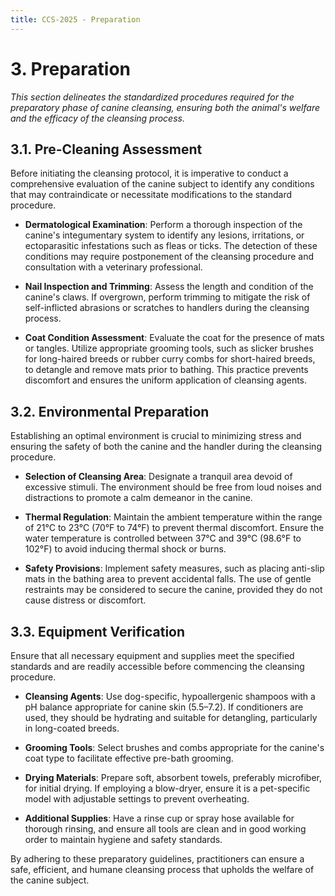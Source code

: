 ```yaml
---
title: CCS-2025 - Preparation
---
```

# **3. Preparation**

_This section delineates the standardized procedures required for the preparatory phase of canine cleansing, ensuring both the animal's welfare and the efficacy of the cleansing process._

## **3.1. Pre-Cleaning Assessment**

Before initiating the cleansing protocol, it is imperative to conduct a comprehensive evaluation of the canine subject to identify any conditions that may contraindicate or necessitate modifications to the standard procedure.

- **Dermatological Examination**: Perform a thorough inspection of the canine's integumentary system to identify any lesions, irritations, or ectoparasitic infestations such as fleas or ticks. The detection of these conditions may require postponement of the cleansing procedure and consultation with a veterinary professional.

- **Nail Inspection and Trimming**: Assess the length and condition of the canine's claws. If overgrown, perform trimming to mitigate the risk of self-inflicted abrasions or scratches to handlers during the cleansing process.

- **Coat Condition Assessment**: Evaluate the coat for the presence of mats or tangles. Utilize appropriate grooming tools, such as slicker brushes for long-haired breeds or rubber curry combs for short-haired breeds, to detangle and remove mats prior to bathing. This practice prevents discomfort and ensures the uniform application of cleansing agents.

## **3.2. Environmental Preparation**

Establishing an optimal environment is crucial to minimizing stress and ensuring the safety of both the canine and the handler during the cleansing procedure.

- **Selection of Cleansing Area**: Designate a tranquil area devoid of excessive stimuli. The environment should be free from loud noises and distractions to promote a calm demeanor in the canine.

- **Thermal Regulation**: Maintain the ambient temperature within the range of 21°C to 23°C (70°F to 74°F) to prevent thermal discomfort. Ensure the water temperature is controlled between 37°C and 39°C (98.6°F to 102°F) to avoid inducing thermal shock or burns.

- **Safety Provisions**: Implement safety measures, such as placing anti-slip mats in the bathing area to prevent accidental falls. The use of gentle restraints may be considered to secure the canine, provided they do not cause distress or discomfort.

## **3.3. Equipment Verification**

Ensure that all necessary equipment and supplies meet the specified standards and are readily accessible before commencing the cleansing procedure.

- **Cleansing Agents**: Use dog-specific, hypoallergenic shampoos with a pH balance appropriate for canine skin (5.5–7.2). If conditioners are used, they should be hydrating and suitable for detangling, particularly in long-coated breeds.

- **Grooming Tools**: Select brushes and combs appropriate for the canine's coat type to facilitate effective pre-bath grooming.

- **Drying Materials**: Prepare soft, absorbent towels, preferably microfiber, for initial drying. If employing a blow-dryer, ensure it is a pet-specific model with adjustable settings to prevent overheating.

- **Additional Supplies**: Have a rinse cup or spray hose available for thorough rinsing, and ensure all tools are clean and in good working order to maintain hygiene and safety standards.

By adhering to these preparatory guidelines, practitioners can ensure a safe, efficient, and humane cleansing process that upholds the welfare of the canine subject.
